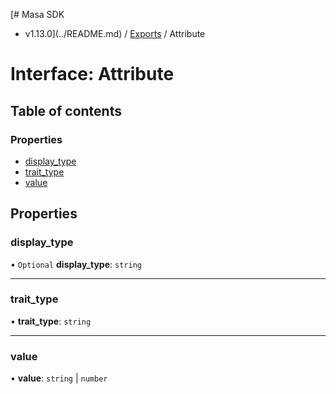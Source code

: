 [# Masa SDK
 - v1.13.0](../README.md) / [Exports](../modules.md) / Attribute

# Interface: Attribute

## Table of contents

### Properties

- [display\_type](Attribute.md#display_type)
- [trait\_type](Attribute.md#trait_type)
- [value](Attribute.md#value)

## Properties

### display\_type

• `Optional` **display\_type**: `string`

___

### trait\_type

• **trait\_type**: `string`

___

### value

• **value**: `string` \| `number`
